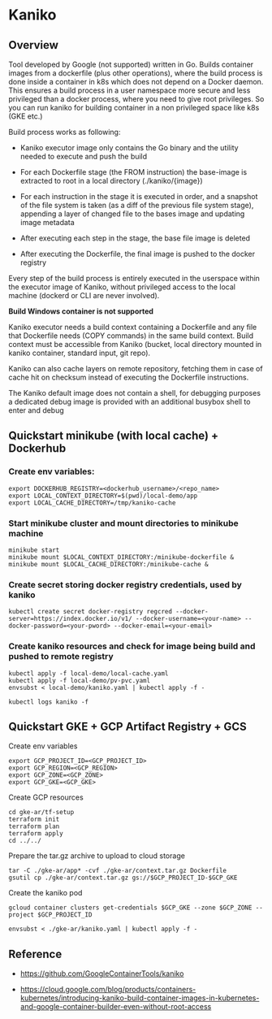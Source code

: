 # Kaniko

## Overview

Tool developed by Google (not supported) written in Go. Builds container images from a dockerfile (plus other operations), where the build process is done inside a container in k8s which does not depend on a Docker daemon. This ensures a build process in a user namespace more secure and less privileged than a docker process, where you need to give root privileges. So you can run kaniko for building container in a non privileged space like k8s (GKE etc.)

Build process works as following:

- Kaniko executor image only contains the Go binary and the utility needed to execute and push the build

- For each Dockerfile stage (the FROM instruction) the base-image is extracted to root in a local directory (./kaniko/{image})

- For each instruction in the stage it is executed in order, and a snapshot of the file system is taken (as a diff of the previous file system stage), appending a layer of changed file to the bases image and updating image metadata

- After executing each step in the stage, the base file image is deleted

- After executing the Dockerfile, the final image is pushed to the docker registry

Every step of the build process is entirely executed in the userspace within the executor image of Kaniko, without privileged access to the local machine (dockerd or CLI are never involved).


<b> Build Windows container is not supported </b>

Kaniko executor needs a build context containing a Dockerfile and any file that Dockerfile needs (COPY commands) in the same build context. Build context must be accessible from Kaniko (bucket, local directory mounted in kaniko container, standard input, git repo).

Kaniko can also cache layers on remote repository, fetching them in case of cache hit on checksum instead of executing the Dockerfile instructions.

The Kaniko default image does not contain a shell, for debugging purposes a dedicated debug image is provided with an additional busybox shell to enter and debug


## Quickstart minikube (with local cache) + Dockerhub


### Create env variables:

```
export DOCKERHUB_REGISTRY=<dockerhub_username>/<repo_name>
export LOCAL_CONTEXT_DIRECTORY=$(pwd)/local-demo/app
export LOCAL_CACHE_DIRECTORY=/tmp/kaniko-cache
```

### Start minikube cluster and mount directories to minikube machine

```
minikube start
minikube mount $LOCAL_CONTEXT_DIRECTORY:/minikube-dockerfile &
minikube mount $LOCAL_CACHE_DIRECTORY:/minikube-cache &
```


### Create secret storing docker registry credentials, used by kaniko

```
kubectl create secret docker-registry regcred --docker-server=https://index.docker.io/v1/ --docker-username=<your-name> --docker-password=<your-pword> --docker-email=<your-email>
```

### Create kaniko resources and check for image being build and pushed to remote registry

```
kubectl apply -f local-demo/local-cache.yaml
kubectl apply -f local-demo/pv-pvc.yaml
envsubst < local-demo/kaniko.yaml | kubectl apply -f -

kubectl logs kaniko -f
```

## Quickstart GKE + GCP Artifact Registry + GCS

Create env variables

```
export GCP_PROJECT_ID=<GCP_PROJECT_ID>
export GCP_REGION=<GCP_REGION>
export GCP_ZONE=<GCP_ZONE>
export GCP_GKE=<GCP_GKE>
```

Create GCP resources

```
cd gke-ar/tf-setup
terraform init
terraform plan
terraform apply
cd ../../
```

Prepare the tar.gz archive to upload to cloud storage

```
tar -C ./gke-ar/app* -cvf ./gke-ar/context.tar.gz Dockerfile
gsutil cp ./gke-ar/context.tar.gz gs://$GCP_PROJECT_ID-$GCP_GKE
```

Create the kaniko pod

```
gcloud container clusters get-credentials $GCP_GKE --zone $GCP_ZONE --project $GCP_PROJECT_ID

envsubst < ./gke-ar/kaniko.yaml | kubectl apply -f -
```


## Reference 

- https://github.com/GoogleContainerTools/kaniko

- https://cloud.google.com/blog/products/containers-kubernetes/introducing-kaniko-build-container-images-in-kubernetes-and-google-container-builder-even-without-root-access